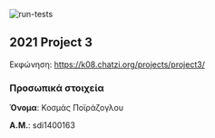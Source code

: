 ![run-tests](../../workflows/run-tests/badge.svg)

## 2021 Project 3

Εκφώνηση: https://k08.chatzi.org/projects/project3/


### Προσωπικά στοιχεία

__Όνομα__: Κοσμάς Ποϊράζογλου

__Α.Μ.__: sdi1400163
